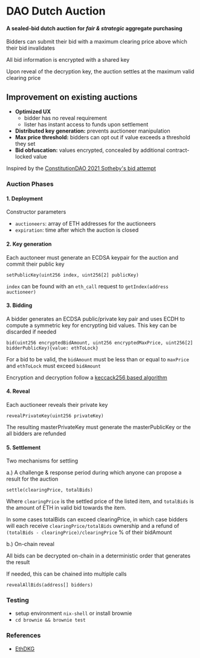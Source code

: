 # DAO Dutch Auction

#### A sealed-bid dutch auction for <i>fair & strategic</i> aggregate purchasing

Bidders can submit their bid with a maximum clearing price above which their bid invalidates

All bid information is encrypted with a shared key

Upon reveal of the decryption key, the auction settles at the maximum valid clearing price


## Improvement on existing auctions

* <b>Optimized UX</b>
  * bidder has no reveal requirement
  * lister has instant access to funds upon settlement
* <b>Distributed key generation:</b> prevents auctioneer manipulation
* <b>Max price threshold:</b> bidders can opt out if value exceeds a threshold they set
* <b>Bid obfuscation:</b> values encrypted, concealed by additional contract-locked value</b>

Inspired by the [ConstitutionDAO 2021 Sotheby's bid attempt](https://www.coindesk.com/tech/2021/11/19/constitutiondao-outbid-for-first-printing-of-americas-founding-document-in-sothebys-auction/)

### Auction Phases

#### 1. Deployment

Constructor parameters

* `auctioneers`: array of ETH addresses for the auctioneers
* `expiration`: time after which the auction is closed


#### 2. Key generation

Each auctoneer must generate an ECDSA keypair for the auction and commit their public key

`setPublicKey(uint256 index, uint256[2] publicKey)`

`index` can be found with an `eth_call` request to `getIndex(address auctioneer)`


#### 3. Bidding

A bidder generates an ECDSA public/private key pair and uses ECDH to compute a symmetric key for encrypting bid values. This key can be discarded if needed

`bid(uint256 encryptedBidAmount, uint256 encryptedMaxPrice, uint256[2] bidderPublicKey){value: ethToLock}`

For a bid to be valid, the `bidAmount` must be less than or equal to `maxPrice` and `ethToLock` must exceed `bidAmount`

Encryption and decryption follow a [keccack256 based algorithm](https://billatnapier.medium.com/how-do-i-implement-symmetric-key-encryption-in-ethereum-14afffff6e42) 


#### 4. Reveal

Each auctioneer reveals their private key

`revealPrivateKey(uint256 privateKey)`

The resulting masterPrivateKey must generate the masterPublicKey or the all bidders are refunded


#### 5. Settlement

Two mechanisms for settling

a.) A challenge & response period during which anyone can propose a result for the auction 

`settle(clearingPrice, totalBids)`

Where `clearingPrice` is the settled price of the listed item, and `totalBids` is the amount of ETH in valid bid towards the item. 

In some cases totalBids can exceed clearingPrice, in which case bidders will each receive `clearingPrice/totalBids` ownership and a refund of `(totalBids - clearingPrice)/clearingPrice` % of their bidAmount

b.) On-chain reveal

All bids can be decrypted on-chain in a deterministic order that generates the result

If needed, this can be chained into multiple calls

`revealAllBids(address[] bidders)`



### Testing

* setup environment `nix-shell` or install brownie
* `cd brownie && brownie test`


### References

* [EthDKG](https://github.com/PhilippSchindler/EthDKG)
